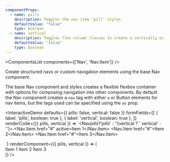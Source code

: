 ```yaml
---
componentProps:
  - name: pills
    description: Toggles the nav item 'pill' styles.
    defaultValue: "false"
    type: boolean
  - name: vertical
    description: Toggles flex column classes to create a vertically oriented nav.
    defaultValue: "false"
    type: boolean
---
```


<ComponentsList components={['Nav', 'Nav.Item']} />

Create structured navs or custom navigation elements using the base Nav
component.

The base Nav component and styles creates a flexible flexbox container with
options for composing navigation into other components. By default the Nav
component creates a `nav` tag with either `a` or Button elements for nav items,
but the tags used can be specified using the `as` prop.

<InteractiveDemo
  defaults={{ pills: false, vertical: false }}
  formFields={[
    { label: 'pills', boolean: true },
    { label: 'vertical', boolean: true },
  ]}
  renderCode={({ pills, vertical }) => `<Nav${pills ? ' pills' : ''}${vertical ? ' vertical' : ''}>
  <Nav.Item href="#" active>Item 1</Nav.Item>
  <Nav.Item href="#">Item 2</Nav.Item>
  <Nav.Item href="#">Item 3</Nav.Item>
</Nav>`}
  renderComponent={({ pills, vertical }) => (
    <Nav pills={pills} vertical={vertical}>
      <Nav.Item href="#" active>Item 1</Nav.Item>
      <Nav.Item href="#">Item 2</Nav.Item>
      <Nav.Item href="#">Item 3</Nav.Item>
    </Nav>
  )}
/>

<PropsTabs componentProps={componentProps} />
